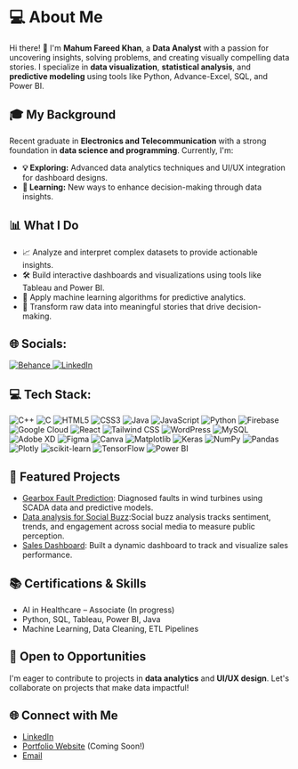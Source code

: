 <h1>💻 About Me</h1>
<p>
Hi there! 👋 I'm <strong>Mahum Fareed Khan</strong>, a <strong>Data Analyst</strong> with a passion for uncovering insights, solving problems, and creating visually compelling data stories. 
I specialize in <strong>data visualization</strong>, <strong>statistical analysis</strong>, and <strong>predictive modeling</strong> using tools like Python, Advance-Excel, SQL, and Power BI.
</p>

<h2>🎓 My Background</h2>
<p>
Recent graduate in <strong>Electronics and Telecommunication</strong> with a strong foundation in <strong>data science and programming</strong>. Currently, I'm:
<ul>
  <li><strong>💡 Exploring:</strong> Advanced data analytics techniques and UI/UX integration for dashboard designs.</li>
  <li><strong>🎯 Learning:</strong> New ways to enhance decision-making through data insights.</li>
</ul>
</p>

<h2>📊 What I Do</h2>
<ul>
  <li>📈 Analyze and interpret complex datasets to provide actionable insights.</li>
  <li>🛠️ Build interactive dashboards and visualizations using tools like Tableau and Power BI.</li>
  <li>🤖 Apply machine learning algorithms for predictive analytics.</li>
  <li>🧠 Transform raw data into meaningful stories that drive decision-making.</li>
</ul>
<h2> 🌐 Socials: </h2>
<a href="https://www.behance.net/mahumkhan1" target="_blank">
  <img src="https://img.shields.io/badge/Behance-1769ff?logo=behance&logoColor=white" alt="Behance">
</a>
<a href="https://www.linkedin.com/in/mahum-fareed-khan/" target="_blank">
  <img src="https://img.shields.io/badge/LinkedIn-%230077B5.svg?logo=linkedin&logoColor=white" alt="LinkedIn">
</a>

<h2>💻 Tech Stack:</h2> 
<img src="https://img.shields.io/badge/c++-%2300599C.svg?style=flat&logo=c%2B%2B&logoColor=white" alt="C++"> 
<img src="https://img.shields.io/badge/c-%2300599C.svg?style=flat&logo=c&logoColor=white" alt="C">
<img src="https://img.shields.io/badge/html5-%23E34F26.svg?style=flat&logo=html5&logoColor=white" alt="HTML5">
<img src="https://img.shields.io/badge/css3-%231572B6.svg?style=flat&logo=css3&logoColor=white" alt="CSS3">
<img src="https://img.shields.io/badge/java-%23ED8B00.svg?style=flat&logo=openjdk&logoColor=white" alt="Java">
<img src="https://img.shields.io/badge/javascript-%23323330.svg?style=flat&logo=javascript&logoColor=%23F7DF1E" alt="JavaScript">
<img src="https://img.shields.io/badge/python-3670A0?style=flat&logo=python&logoColor=ffdd54" alt="Python">
<img src="https://img.shields.io/badge/firebase-%23039BE5.svg?style=flat&logo=firebase" alt="Firebase">
<img src="https://img.shields.io/badge/GoogleCloud-%234285F4.svg?style=flat&logo=google-cloud&logoColor=white" alt="Google Cloud">
<img src="https://img.shields.io/badge/react-%2320232a.svg?style=flat&logo=react&logoColor=%2361DAFB" alt="React">
<img src="https://img.shields.io/badge/tailwindcss-%2338B2AC.svg?style=flat&logo=tailwind-css&logoColor=white" alt="Tailwind CSS">
<img src="https://img.shields.io/badge/WordPress-%23117AC9.svg?style=flat&logo=WordPress&logoColor=white" alt="WordPress">
<img src="https://img.shields.io/badge/mysql-4479A1.svg?style=flat&logo=mysql&logoColor=white" alt="MySQL">
<img src="https://img.shields.io/badge/Adobe%20XD-470137?style=flat&logo=Adobe%20XD&logoColor=#FF61F6" alt="Adobe XD">
<img src="https://img.shields.io/badge/Figma-%23F24E1E.svg?style=flat&logo=figma&logoColor=white" alt="Figma">
<img src="https://img.shields.io/badge/Canva-%2300C4CC.svg?style=flat&logo=Canva&logoColor=white" alt="Canva">
<img src="https://img.shields.io/badge/Matplotlib-%23ffffff.svg?style=flat&logo=Matplotlib&logoColor=black" alt="Matplotlib">
<img src="https://img.shields.io/badge/Keras-%23D00000.svg?style=flat&logo=Keras&logoColor=white" alt="Keras">
<img src="https://img.shields.io/badge/numpy-%23013243.svg?style=flat&logo=numpy&logoColor=white" alt="NumPy">
<img src="https://img.shields.io/badge/pandas-%23150458.svg?style=flat&logo=pandas&logoColor=white" alt="Pandas">
<img src="https://img.shields.io/badge/Plotly-%233F4F75.svg?style=flat&logo=plotly&logoColor=white" alt="Plotly">
<img src="https://img.shields.io/badge/scikit--learn-%23F7931E.svg?style=flat&logo=scikit-learn&logoColor=white" alt="scikit-learn">
<img src="https://img.shields.io/badge/TensorFlow-%23FF6F00.svg?style=flat&logo=TensorFlow&logoColor=white" alt="TensorFlow">
<img src="https://img.shields.io/badge/power_bi-F2C811?style=flat&logo=powerbi&logoColor=black" alt="Power BI">

<h2>🌟 Featured Projects</h2>
<ul>
  <li><a href="https://github.com/mahum-fareed-khan/Gearbox-fault-detection-">Gearbox Fault Prediction</a>: Diagnosed faults in wind turbines using SCADA data and predictive models.</li>
  <li><a href="https://github.com/mahum-fareed-khan/Data-Analytics-Project-Recap-For-Social-Buzz-">Data analysis for Social Buzz</a>:Social buzz analysis tracks sentiment, trends, and engagement across social media to measure public perception.</li>
  <li><a href="https://github.com/mahum-fareed-khan/Adventure-work-report-power-bi">Sales Dashboard</a>: Built a dynamic dashboard to track and visualize sales performance.</li>
</ul>

<h2>📚 Certifications & Skills</h2>
<ul>
  <li>AI in Healthcare – Associate (In progress)</li>
  <li>Python, SQL, Tableau, Power BI, Java</li>
  <li>Machine Learning, Data Cleaning, ETL Pipelines</li>
</ul>

<h2>💼 Open to Opportunities</h2>
<p>
I'm eager to contribute to projects in <strong>data analytics</strong> and <strong>UI/UX design</strong>. Let's collaborate on projects that make data impactful!
</p>

<h2>🌐 Connect with Me</h2>
<ul>
  <li><a href="https://www.linkedin.com/in/mahum-fareed-khan/">LinkedIn</a></li>
  <li><a href="#">Portfolio Website</a> (Coming Soon!)</li>
  <li><a href="tresmoonshore@gmail.com">Email</a></li>
</ul>
